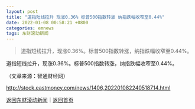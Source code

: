 ```yaml
---
layout: post
title: "道指短线拉升 现涨0.36% 标普500指数转涨 纳指跌幅收窄至0.44%"
date: 2022-01-08 00:58:21 +0800
categories: emnews
tags: 东财滚动新闻
---
```

> 道指短线拉升，现涨0.36%。标普500指数转涨，纳指跌幅收窄至0.44%。

<p>道指短线拉升，现涨0.36%。标普500指数转涨，纳指跌幅收窄至0.44%。</p><p class="em_media">（文章来源：智通财经网）</p>

<http://stock.eastmoney.com/news/1406,202201082240518714.html>

[返回东财滚动新闻](//finews.withounder.com/emnews/)｜[返回首页](//finews.withounder.com/)